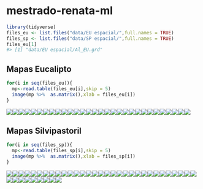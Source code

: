 
<!-- README.md is generated from README.Rmd. Please edit that file -->

# mestrado-renata-ml

``` r
library(tidyverse)
files_eu <- list.files("data/EU espacial/",full.names = TRUE)
files_sp <- list.files("data/SP espacial/",full.names = TRUE)
files_eu[1]
#> [1] "data/EU espacial/Al_EU.grd"
```

## Mapas Eucalipto

``` r
for(i in seq(files_eu)){
  mp<-read.table(files_eu[i],skip = 5)
  image(mp %>%  as.matrix(),xlab = files_eu[i])
}
```

![](README_files/figure-gfm/unnamed-chunk-4-1.png)<!-- -->![](README_files/figure-gfm/unnamed-chunk-4-2.png)<!-- -->![](README_files/figure-gfm/unnamed-chunk-4-3.png)<!-- -->![](README_files/figure-gfm/unnamed-chunk-4-4.png)<!-- -->![](README_files/figure-gfm/unnamed-chunk-4-5.png)<!-- -->![](README_files/figure-gfm/unnamed-chunk-4-6.png)<!-- -->![](README_files/figure-gfm/unnamed-chunk-4-7.png)<!-- -->![](README_files/figure-gfm/unnamed-chunk-4-8.png)<!-- -->![](README_files/figure-gfm/unnamed-chunk-4-9.png)<!-- -->![](README_files/figure-gfm/unnamed-chunk-4-10.png)<!-- -->![](README_files/figure-gfm/unnamed-chunk-4-11.png)<!-- -->![](README_files/figure-gfm/unnamed-chunk-4-12.png)<!-- -->![](README_files/figure-gfm/unnamed-chunk-4-13.png)<!-- -->![](README_files/figure-gfm/unnamed-chunk-4-14.png)<!-- -->![](README_files/figure-gfm/unnamed-chunk-4-15.png)<!-- -->![](README_files/figure-gfm/unnamed-chunk-4-16.png)<!-- -->![](README_files/figure-gfm/unnamed-chunk-4-17.png)<!-- -->![](README_files/figure-gfm/unnamed-chunk-4-18.png)<!-- -->![](README_files/figure-gfm/unnamed-chunk-4-19.png)<!-- -->![](README_files/figure-gfm/unnamed-chunk-4-20.png)<!-- -->![](README_files/figure-gfm/unnamed-chunk-4-21.png)<!-- -->![](README_files/figure-gfm/unnamed-chunk-4-22.png)<!-- -->![](README_files/figure-gfm/unnamed-chunk-4-23.png)<!-- -->![](README_files/figure-gfm/unnamed-chunk-4-24.png)<!-- -->![](README_files/figure-gfm/unnamed-chunk-4-25.png)<!-- -->![](README_files/figure-gfm/unnamed-chunk-4-26.png)<!-- -->![](README_files/figure-gfm/unnamed-chunk-4-27.png)<!-- -->![](README_files/figure-gfm/unnamed-chunk-4-28.png)<!-- -->![](README_files/figure-gfm/unnamed-chunk-4-29.png)<!-- -->![](README_files/figure-gfm/unnamed-chunk-4-30.png)<!-- -->

## Mapas Silvipastoril

``` r
for(i in seq(files_sp)){
  mp<-read.table(files_sp[i],skip = 5)
  image(mp %>%  as.matrix(),xlab = files_sp[i])
}
```

![](README_files/figure-gfm/unnamed-chunk-5-1.png)<!-- -->![](README_files/figure-gfm/unnamed-chunk-5-2.png)<!-- -->![](README_files/figure-gfm/unnamed-chunk-5-3.png)<!-- -->![](README_files/figure-gfm/unnamed-chunk-5-4.png)<!-- -->![](README_files/figure-gfm/unnamed-chunk-5-5.png)<!-- -->![](README_files/figure-gfm/unnamed-chunk-5-6.png)<!-- -->![](README_files/figure-gfm/unnamed-chunk-5-7.png)<!-- -->![](README_files/figure-gfm/unnamed-chunk-5-8.png)<!-- -->![](README_files/figure-gfm/unnamed-chunk-5-9.png)<!-- -->![](README_files/figure-gfm/unnamed-chunk-5-10.png)<!-- -->![](README_files/figure-gfm/unnamed-chunk-5-11.png)<!-- -->![](README_files/figure-gfm/unnamed-chunk-5-12.png)<!-- -->![](README_files/figure-gfm/unnamed-chunk-5-13.png)<!-- -->![](README_files/figure-gfm/unnamed-chunk-5-14.png)<!-- -->![](README_files/figure-gfm/unnamed-chunk-5-15.png)<!-- -->![](README_files/figure-gfm/unnamed-chunk-5-16.png)<!-- -->![](README_files/figure-gfm/unnamed-chunk-5-17.png)<!-- -->![](README_files/figure-gfm/unnamed-chunk-5-18.png)<!-- -->![](README_files/figure-gfm/unnamed-chunk-5-19.png)<!-- -->![](README_files/figure-gfm/unnamed-chunk-5-20.png)<!-- -->![](README_files/figure-gfm/unnamed-chunk-5-21.png)<!-- -->![](README_files/figure-gfm/unnamed-chunk-5-22.png)<!-- -->![](README_files/figure-gfm/unnamed-chunk-5-23.png)<!-- -->![](README_files/figure-gfm/unnamed-chunk-5-24.png)<!-- -->![](README_files/figure-gfm/unnamed-chunk-5-25.png)<!-- -->![](README_files/figure-gfm/unnamed-chunk-5-26.png)<!-- -->![](README_files/figure-gfm/unnamed-chunk-5-27.png)<!-- -->![](README_files/figure-gfm/unnamed-chunk-5-28.png)<!-- -->![](README_files/figure-gfm/unnamed-chunk-5-29.png)<!-- -->![](README_files/figure-gfm/unnamed-chunk-5-30.png)<!-- -->![](README_files/figure-gfm/unnamed-chunk-5-31.png)<!-- -->![](README_files/figure-gfm/unnamed-chunk-5-32.png)<!-- -->![](README_files/figure-gfm/unnamed-chunk-5-33.png)<!-- -->![](README_files/figure-gfm/unnamed-chunk-5-34.png)<!-- -->![](README_files/figure-gfm/unnamed-chunk-5-35.png)<!-- -->![](README_files/figure-gfm/unnamed-chunk-5-36.png)<!-- -->![](README_files/figure-gfm/unnamed-chunk-5-37.png)<!-- -->![](README_files/figure-gfm/unnamed-chunk-5-38.png)<!-- -->![](README_files/figure-gfm/unnamed-chunk-5-39.png)<!-- -->![](README_files/figure-gfm/unnamed-chunk-5-40.png)<!-- -->
